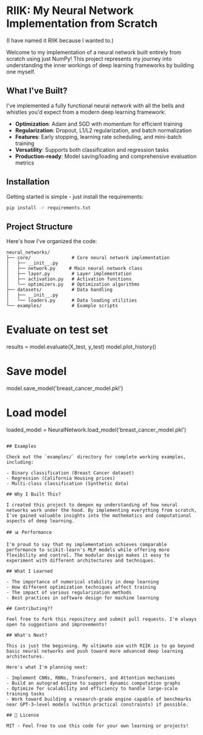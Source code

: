 # RIIK: My Neural Network Implementation from Scratch

(I have named it RIIK because I wanted to.) 

Welcome to my implementation of a neural network built entirely from scratch using just NumPy! This project represents my journey into understanding the inner workings of deep learning frameworks by building one myself.

##  What I've Built?

I've implemented a fully functional neural network with all the bells and whistles you'd expect from a modern deep learning framework:

- **Optimization**: Adam and SGD with momentum for efficient training
- **Regularization**: Dropout, L1/L2 regularization, and batch normalization
- **Features**: Early stopping, learning rate scheduling, and mini-batch training
- **Versatility**: Supports both classification and regression tasks
- **Production-ready**: Model saving/loading and comprehensive evaluation metrics

##  Installation

Getting started is simple - just install the requirements:

```bash
pip install -r requirements.txt
```

##  Project Structure

Here's how I've organized the code:

```
neural_networks/
├── core/               # Core neural network implementation
│   ├── __init__.py     
│   ├── network.py     # Main neural network class
│   ├── layer.py        # Layer implementation
│   ├── activation.py   # Activation functions
│   └── optimizers.py   # Optimization algorithms
├── datasets/           # Data handling
│   ├── __init__.py
│   └── loaders.py      # Data loading utilities
└── examples/           # Example scripts
```

<!-- ##  Quick Start

Here's how you can use my neural network implementation:

```python
from neural_networks.core import NeuralNetwork
from neural_networks.datasets.loaders import DataLoader

# Load some data
data = DataLoader.load_classification_dataset('breast_cancer')
X_train, y_train = data['X_train'], data['y_train']
X_val, y_val = data['X_val'], data['y_val']
X_test, y_test = data['X_test'], data['y_test']

# Define the network architecture
architecture = [
    (30, 64, 'relu', 0.3, True),    # Input layer
    (64, 32, 'relu', 0.3, True),     # Hidden layer 1
    (32, 16, 'relu', 0.2, False),    # Hidden layer 2
    (16, 1, 'sigmoid', 0.0, False)   # Output layer
]

# Create and train the model
model = NeuralNetwork(architecture, task='classification', optimizer='adam', learning_rate=0.001)

model.fit(
    X_train, y_train, X_val, y_val,
    epochs=500, 
    batch_size=32,
    l2_reg=0.001, 
    early_stopping=True,
    patience=30, 
    lr_schedule=True
) -->

# Evaluate on test set
results = model.evaluate(X_test, y_test)
model.plot_history()

# Save model
model.save_model('breast_cancer_model.pkl')

# Load model
loaded_model = NeuralNetwork.load_model('breast_cancer_model.pkl')
```

## Examples

Check out the `examples/` directory for complete working examples, including:

- Binary classification (Breast Cancer dataset)
- Regression (California Housing prices)
- Multi-class classification (Synthetic data)

## Why I Built This?

I created this project to deepen my understanding of how neural networks work under the hood. By implementing everything from scratch, I've gained valuable insights into the mathematics and computational aspects of deep learning.

## 📊 Performance

I'm proud to say that my implementation achieves comparable performance to scikit-learn's MLP models while offering more flexibility and control. The modular design makes it easy to experiment with different architectures and techniques.

## What I Learned

- The importance of numerical stability in deep learning
- How different optimization techniques affect training
- The impact of various regularization methods
- Best practices in software design for machine learning

## Contributing??

Feel free to fork this repository and submit pull requests. I'm always open to suggestions and improvements!

## What's Next? 

This is just the beginning. My ultimate aim with RIIK is to go beyond basic neural networks and push toward more advanced deep learning architectures. 

Here's what I'm planning next:

- Implement CNNs, RNNs, Transformers, and Attention mechanisms
- Build an autograd engine to support dynamic computation graphs
- Optimize for scalability and efficiency to handle large-scale training tasks
- Work toward building a research-grade engine capable of benchmarks near GPT-3–level models (within practical constraints) if possible. 

## 📜 License

MIT - Feel free to use this code for your own learning or projects!
